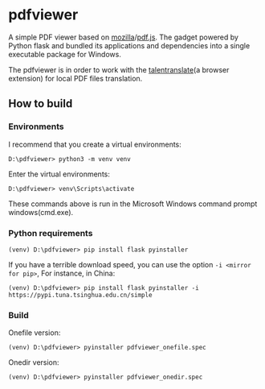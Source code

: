 # pdfviewer

A simple PDF viewer based on [mozilla](https://github.com/mozilla)/[pdf.js](https://github.com/mozilla/pdf.js). The gadget powered by Python flask and bundled its applications and dependencies into a single executable package for Windows.

The pdfviewer is in order to work with the [talentranslate](https://microsoftedge.microsoft.com/addons/detail/talent%E5%88%92%E8%AF%8D%E7%BF%BB%E8%AF%91/emelgiiiemoiljnmikcgbmjkapalgcme)(a browser extension) for local PDF files translation.

## How to build

### Environments

I recommend that you create a virtual environments:

```
D:\pdfviewer> python3 -m venv venv
```

Enter the virtual environments:

```
D:\pdfviewer> venv\Scripts\activate
```

These commands above is run in the Microsoft Windows command prompt windows(cmd.exe).

### Python requirements

```
(venv) D:\pdfviewer> pip install flask pyinstaller
```

If you have a terrible download speed, you can use the option `-i <mirror for pip>`, For instance, in China:

```
(venv) D:\pdfviewer> pip install flask pyinstaller -i https://pypi.tuna.tsinghua.edu.cn/simple
```

### Build

Onefile version:

```
(venv) D:\pdfviewer> pyinstaller pdfviewer_onefile.spec
```

Onedir version:

```
(venv) D:\pdfviewer> pyinstaller pdfviewer_onedir.spec
```
